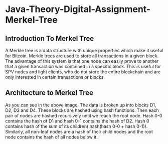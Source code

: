 # Java-Theory-Digital-Assignment-Merkel-Tree
## Introduction To Merkel Tree

A Merkle tree is a data structure with unique properties which make it useful for Bitcoin. Merkle trees are used to store all transactions in a given block. The advantage of this system is that one node can easily prove to another that a given transaction was contained in a specific block. This is useful for SPV nodes and light clients, who do not store the entire blockchain and are only interested in certain transactions or blocks.

## Architecture to Merkel Tree

As you can see in the above image, The data is broken up into blocks D1, D2, D3 and D4. These blocks are hashed using hash functions. Then each pair of nodes are hashed recursively until we reach the root node. Hash 0-0 contains the hash of D1 and hash 0-1 contains the hash of D2. Hash 0 contains hash of the sum of its children( hash(hash 0-0 + hash 0-1)). Similarly, all non-leaf nodes are a hash of their child nodes and the root node contains the hash of all nodes below it.
